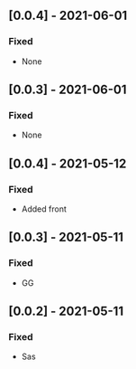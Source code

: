 ## [0.0.4] - 2021-06-01

### Fixed
-    None

## [0.0.3] - 2021-06-01

### Fixed
-    None

## [0.0.4] - 2021-05-12

### Fixed
-    Added front

## [0.0.3] - 2021-05-11

### Fixed
-    GG

## [0.0.2] - 2021-05-11

### Fixed
-    Sas

